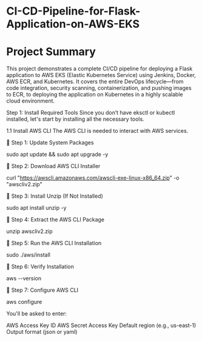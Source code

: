 # CI-CD-Pipeline-for-Flask-Application-on-AWS-EKS

# Project Summary

This project demonstrates a complete CI/CD pipeline for deploying a Flask application to AWS EKS (Elastic Kubernetes Service) using Jenkins, Docker, AWS ECR, and Kubernetes. It covers the entire DevOps lifecycle—from code integration, security scanning, containerization, and pushing images to ECR, to deploying the application on Kubernetes in a highly scalable cloud environment.


Step 1: Install Required Tools
Since you don’t have eksctl or kubectl installed, let's start by installing all the necessary tools.

1.1 Install AWS CLI
The AWS CLI is needed to interact with AWS services.

📌 Step 1: Update System Packages

sudo apt update && sudo apt upgrade -y


📌 Step 2: Download AWS CLI Installer

curl "https://awscli.amazonaws.com/awscli-exe-linux-x86_64.zip" -o "awscliv2.zip"


📌 Step 3: Install Unzip (If Not Installed)

sudo apt install unzip -y


📌 Step 4: Extract the AWS CLI Package

unzip awscliv2.zip


📌 Step 5: Run the AWS CLI Installation

sudo ./aws/install


📌 Step 6: Verify Installation

aws --version

📌 Step 7: Configure AWS CLI

aws configure

You'll be asked to enter:

AWS Access Key ID
AWS Secret Access Key
Default region (e.g., us-east-1)
Output format (json or yaml)


